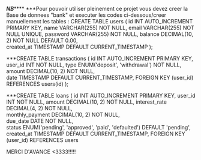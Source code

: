 *******NB***********
***Pour pouvoir utiliser pleinement ce projet vous devez creer la Base de donnees "bank" et executer les codes ci-dessous/creer manuellement les tables : 
CREATE TABLE users (
    id INT AUTO_INCREMENT PRIMARY KEY,
    name VARCHAR(255) NOT NULL,
    email VARCHAR(255) NOT NULL UNIQUE,
    password VARCHAR(255) NOT NULL,
    balance DECIMAL(10, 2) NOT NULL DEFAULT 0.00,  
    created_at TIMESTAMP DEFAULT CURRENT_TIMESTAMP
);

***CREATE TABLE transactions (
    id INT AUTO_INCREMENT PRIMARY KEY,
    user_id INT NOT NULL,
    type ENUM('deposit', 'withdrawal') NOT NULL,  
    amount DECIMAL(10, 2) NOT NULL,  
    date TIMESTAMP DEFAULT CURRENT_TIMESTAMP,
    FOREIGN KEY (user_id) REFERENCES users(id)
);

***CREATE TABLE loans (
    id INT AUTO_INCREMENT PRIMARY KEY,
    user_id INT NOT NULL,
    amount DECIMAL(10, 2) NOT NULL, 
    interest_rate DECIMAL(4, 2) NOT NULL,  
    monthly_payment DECIMAL(10, 2) NOT NULL,  
    due_date DATE NOT NULL,  
    status ENUM('pending', 'approved', 'paid', 'defaulted') DEFAULT 'pending',  
    created_at TIMESTAMP DEFAULT CURRENT_TIMESTAMP,
    FOREIGN KEY (user_id) REFERENCES users

MERCI D'AVANCE <3333!!!!!